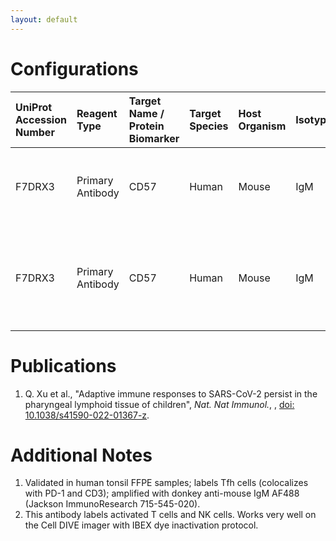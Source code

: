 ```yaml
---
layout: default
---
```


# Configurations

| UniProt Accession Number   | Reagent Type     | Target Name / Protein Biomarker   | Target Species   | Host Organism   | Isotype   | Clonality   | Vendor    |   Catalog Number | Conjugate    | RRID       | Availability   | Method                 | Tissue Preservation   | Target Tissue   | Tissue State   | Detergent         | Antigen Retrieval Conditions                                                               | Dye Inactivation Conditions   | Recommend   | Agree                                    | Disagree   | Contributor         | Notes       |
|:---------------------------|:-----------------|:----------------------------------|:-----------------|:----------------|:----------|:------------|:----------|-----------------:|:-------------|:-----------|:---------------|:-----------------------|:----------------------|:----------------|:---------------|:------------------|:-------------------------------------------------------------------------------------------|:------------------------------|:------------|:-----------------------------------------|:-----------|:--------------------|:------------|
| F7DRX3                     | Primary Antibody | CD57                              | Human            | Mouse           | IgM       | HNK-1       | BioLegend |           359602 | Unconjugated | AB_2562403 | Stock          | Multiplexed 2D Imaging | FFPE                  | Tonsil          | NA             | 0.3% Triton-X-100 | pH 6 for 40 minutes at 95C (AR6 Akoya Biosciences AR600250ML)                              | NA                            | Yes         | [0000-0003-4379-8967](https://orcid.org/0000-0003-4379-8967) [[1](#publications)] | NA         | [0000-0003-4379-8967](https://orcid.org/0000-0003-4379-8967) | [1](#notes) |
| F7DRX3                     | Primary Antibody | CD57                              | Human            | Mouse           | IgM       | HNK-1       | BioLegend |           359602 | Unconjugated | AB_2562403 | Stock          | Cell DIVE-IBEX         | FFPE                  | Lung            | Cancer         | 0.3% Triton-X-100 | pH 6 for 30 minutes ER1 (AR9961) and pH 9 for 30 minutes ER2 (AR9640) using the Leica Bond | NA                            | Yes         | [0000-0003-4379-8967](https://orcid.org/0000-0003-4379-8967)                      | NA         | [0000-0003-4379-8967](https://orcid.org/0000-0003-4379-8967) | [2](#notes) |

# Publications

<a name="publications"></a>
1. Q. Xu et al., "Adaptive immune responses to SARS-CoV-2 persist in the pharyngeal lymphoid tissue of children", *Nat. Nat Immunol.*, , [doi: 10.1038/s41590-022-01367-z](https://doi.org/10.1038/s41590-022-01367-z).


# Additional Notes

<a name="notes"></a>
1. Validated in human tonsil FFPE samples; labels Tfh cells (colocalizes with PD-1 and CD3); amplified with donkey anti-mouse IgM AF488 (Jackson ImmunoResearch 715-545-020).
2. This antibody labels activated T cells and NK cells. Works very well on the Cell DIVE imager with IBEX dye inactivation protocol.
